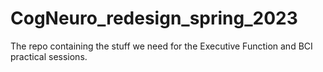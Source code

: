 # CogNeuro_redesign_spring_2023
The repo containing the stuff we need for the Executive Function and BCI practical sessions.
